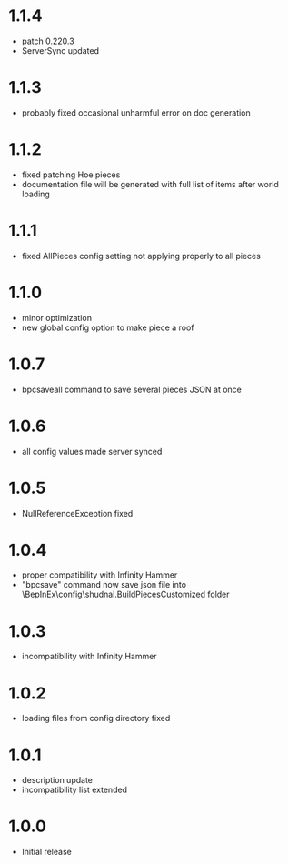 # 1.1.4
* patch 0.220.3
* ServerSync updated

# 1.1.3
* probably fixed occasional unharmful error on doc generation

# 1.1.2
* fixed patching Hoe pieces
* documentation file will be generated with full list of items after world loading

# 1.1.1
* fixed AllPieces config setting not applying properly to all pieces

# 1.1.0
* minor optimization
* new global config option to make piece a roof

# 1.0.7
* bpcsaveall command to save several pieces JSON at once

# 1.0.6
* all config values made server synced

# 1.0.5
* NullReferenceException fixed

# 1.0.4
* proper compatibility with Infinity Hammer
* "bpcsave" command now save json file into \BepInEx\config\shudnal.BuildPiecesCustomized folder

# 1.0.3
* incompatibility with Infinity Hammer

# 1.0.2
* loading files from config directory fixed

# 1.0.1
* description update
* incompatibility list extended

# 1.0.0
* Initial release